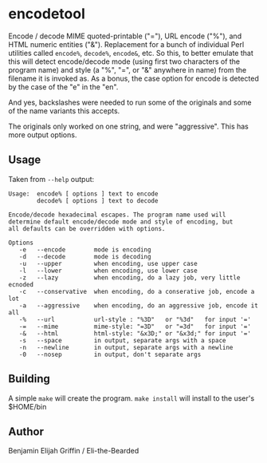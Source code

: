 encodetool
==========

Encode / decode MIME quoted-printable ("="), URL encode ("%"),
and HTML numeric entities ("&"). Replacement for a bunch of
individual Perl utilities called `encode%`, `decode%`, `encode&`,
etc.  So this, to better emulate that this will detect encode/decode
mode (using first two characters of the program name) and style (a
"%", "=", or "&" anywhere in name) from the filename it is invoked as.
As a bonus, the case option for encode is detected by the case of the
"e" in the "en".

And yes, backslashes were needed to run some of the originals and
some of the name variants this accepts.

The originals only worked on one string, and were "aggressive".
This has more output options.


Usage
-----

Taken from `--help` output:


    Usage:  encode% [ options ] text to encode
            decode% [ options ] text to decode

    Encode/decode hexadecimal escapes. The program name used will
    determine default encode/decode mode and style of encoding, but
    all defaults can be overridden with options.

    Options
       -e   --encode        mode is encoding
       -d   --decode        mode is decoding
       -u   --upper         when encoding, use upper case
       -l   --lower         when encoding, use lower case
       -z   --lazy          when encoding, do a lazy job, very little ecnoded
       -c   --conservative  when encoding, do a conserative job, encode a lot
       -a   --aggressive    when encoding, do an aggressive job, encode it all
       -%   --url           url-style : "%3D"   or "%3d"   for input '='
       -=   --mime          mime-style: "=3D"   or "=3d"   for input '='
       -&   --html          html-style: "&x3D;" or "&x3d;" for input '='
       -s   --space         in output, separate args with a space
       -n   --newline       in output, separate args with a newline
       -0   --nosep         in output, don't separate args


Building
--------

A simple `make` will create the program. `make install` will install to the
user's $HOME/bin

Author
------
Benjamin Elijah Griffin / Eli-the-Bearded
